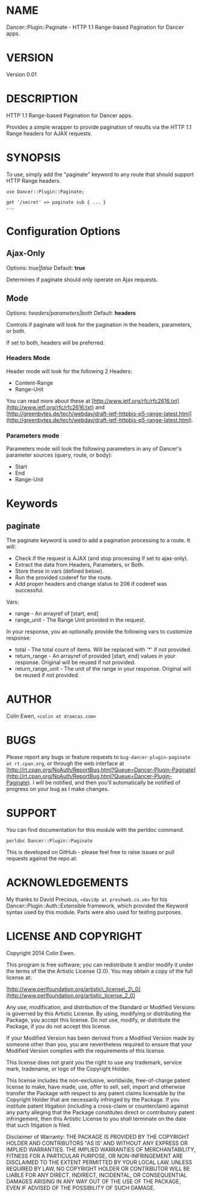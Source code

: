 # NAME

Dancer::Plugin::Paginate - HTTP 1.1 Range-based Pagination for Dancer apps.

# VERSION

Version 0.01

# DESCRIPTION

HTTP 1.1 Range-based Pagination for Dancer apps.

Provides a simple wrapper to provide pagination of results via the HTTP 1.1 Range headers for AJAX requests.

# SYNOPSIS

To use, simply add the "paginate" keyword to any route that should support HTTP Range headers.

    use Dancer::Plugin::Paginate;

    get '/secret' => paginate sub { ... }
    ...

# Configuration Options

## Ajax-Only

Options: _true|false_
Default: __true__

Determines if paginate should only operate on Ajax requests.

## Mode

Options: _headers|parameters|both_
Default: __headers__

Controls if paginate will look for the pagination in the headers, parameters, or both.

If set to both, headers will be preferred.

### Headers Mode

Header mode will look for the following 2 Headers:

- Content-Range
- Range-Unit

You can read more about these at [http://www.ietf.org/rfc/rfc2616.txt](http://www.ietf.org/rfc/rfc2616.txt) and
[http://greenbytes.de/tech/webdav/draft-ietf-httpbis-p5-range-latest.html](http://greenbytes.de/tech/webdav/draft-ietf-httpbis-p5-range-latest.html).

### Parameters mode

Parameters mode will look the following parameters in any of Dancer's
parameter sources (query, route, or body):

- Start
- End
- Range-Unit

# Keywords

## paginate

The paginate keyword is used to add a pagination processing to a route. It will:

- Check if the request is AJAX (and stop processing if set to ajax-only).
- Extract the data from Headers, Parameters, or Both.
- Store these in vars (defined below).
- Run the provided coderef for the route.
- Add proper headers and change status to 206 if coderef was successful.

Vars:

- range - An arrayref of \[start, end\]
- range\_unit - The Range Unit provided in the request.

In your response, you an optionally provide the following vars to customize response:

- total - The total count of items. Will be replaced with '\*' if not provided.
- return\_range - An arrayref of provided \[start, end\] values in your response. Original will be reused if not provided.
- return\_range\_unit - The unit of the range in your response. Original will be reused if not provided.

# AUTHOR

Colin Ewen, `<colin at draecas.com>`

# BUGS

Please report any bugs or feature requests to `bug-dancer-plugin-paginate at rt.cpan.org`, or through
the web interface at [http://rt.cpan.org/NoAuth/ReportBug.html?Queue=Dancer-Plugin-Paginate](http://rt.cpan.org/NoAuth/ReportBug.html?Queue=Dancer-Plugin-Paginate).  I will be notified, and then you'll
automatically be notified of progress on your bug as I make changes.

# SUPPORT

You can find documentation for this module with the perldoc command.

    perldoc Dancer::Plugin::Paginate

This is developed on GitHub - please feel free to raise issues or pull requests
against the repo at:

# ACKNOWLEDGEMENTS

My thanks to David Precious, `<davidp at preshweb.co.uk>` for his
Dancer::Plugin::Auth::Extensible framework, which provided the Keyword
syntax used by this module. Parts were also used for testing purposes.

# LICENSE AND COPYRIGHT

Copyright 2014 Colin Ewen.

This program is free software; you can redistribute it and/or modify it
under the terms of the the Artistic License (2.0). You may obtain a
copy of the full license at:

[http://www.perlfoundation.org/artistic\_license\_2\_0](http://www.perlfoundation.org/artistic_license_2_0)

Any use, modification, and distribution of the Standard or Modified
Versions is governed by this Artistic License. By using, modifying or
distributing the Package, you accept this license. Do not use, modify,
or distribute the Package, if you do not accept this license.

If your Modified Version has been derived from a Modified Version made
by someone other than you, you are nevertheless required to ensure that
your Modified Version complies with the requirements of this license.

This license does not grant you the right to use any trademark, service
mark, tradename, or logo of the Copyright Holder.

This license includes the non-exclusive, worldwide, free-of-charge
patent license to make, have made, use, offer to sell, sell, import and
otherwise transfer the Package with respect to any patent claims
licensable by the Copyright Holder that are necessarily infringed by the
Package. If you institute patent litigation (including a cross-claim or
counterclaim) against any party alleging that the Package constitutes
direct or contributory patent infringement, then this Artistic License
to you shall terminate on the date that such litigation is filed.

Disclaimer of Warranty: THE PACKAGE IS PROVIDED BY THE COPYRIGHT HOLDER
AND CONTRIBUTORS "AS IS' AND WITHOUT ANY EXPRESS OR IMPLIED WARRANTIES.
THE IMPLIED WARRANTIES OF MERCHANTABILITY, FITNESS FOR A PARTICULAR
PURPOSE, OR NON-INFRINGEMENT ARE DISCLAIMED TO THE EXTENT PERMITTED BY
YOUR LOCAL LAW. UNLESS REQUIRED BY LAW, NO COPYRIGHT HOLDER OR
CONTRIBUTOR WILL BE LIABLE FOR ANY DIRECT, INDIRECT, INCIDENTAL, OR
CONSEQUENTIAL DAMAGES ARISING IN ANY WAY OUT OF THE USE OF THE PACKAGE,
EVEN IF ADVISED OF THE POSSIBILITY OF SUCH DAMAGE.

